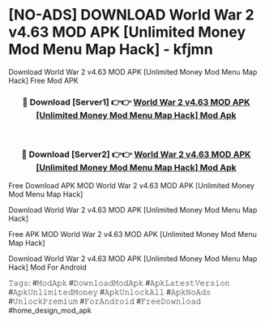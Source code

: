 # [NO-ADS] DOWNLOAD World War 2 v4.63 MOD APK [Unlimited Money Mod Menu Map Hack] - kfjmn
Download World War 2 v4.63 MOD APK [Unlimited Money Mod Menu Map Hack] Free Mod APK

<div align="center">
<h3>🔴 Download [Server1] 👉👉 <a href="https://apk-comot.site?title=World_War_2_v4.63_MOD_APK_[Unlimited_Money_Mod_Menu_Map_Hack]">World War 2 v4.63 MOD APK [Unlimited Money Mod Menu Map Hack] Mod Apk</a></h3><br>

<h3>🔴 Download [Server2] 👉👉 <a href="https://apk-comot.site?title=World_War_2_v4.63_MOD_APK_[Unlimited_Money_Mod_Menu_Map_Hack]">World War 2 v4.63 MOD APK [Unlimited Money Mod Menu Map Hack] Mod Apk</a></h3>
</div>


Free Download APK MOD World War 2 v4.63 MOD APK [Unlimited Money Mod Menu Map Hack]

Download World War 2 v4.63 MOD APK [Unlimited Money Mod Menu Map Hack] 

Free APK MOD World War 2 v4.63 MOD APK [Unlimited Money Mod Menu Map Hack] 

Download World War 2 v4.63 MOD APK [Unlimited Money Mod Menu Map Hack] Mod For Android

𝚃𝚊𝚐𝚜: #𝙼𝚘𝚍𝙰𝚙𝚔 #𝙳𝚘𝚠𝚗𝚕𝚘𝚊𝚍𝙼𝚘𝚍𝙰𝚙𝚔 #𝙰𝚙𝚔𝙻𝚊𝚝𝚎𝚜𝚝𝚅𝚎𝚛𝚜𝚒𝚘𝚗 #𝙰𝚙𝚔𝚄𝚗𝚕𝚒𝚖𝚒𝚝𝚎𝚍𝙼𝚘𝚗𝚎𝚢 #𝙰𝚙𝚔𝚄𝚗𝚕𝚘𝚌𝚔𝙰𝚕𝚕 #𝙰𝚙𝚔𝙽𝚘𝙰𝚍𝚜 #𝚄𝚗𝚕𝚘𝚌𝚔𝙿𝚛𝚎𝚖𝚒𝚞𝚖 #𝙵𝚘𝚛𝙰𝚗𝚍𝚛𝚘𝚒𝚍 #𝙵𝚛𝚎𝚎𝙳𝚘𝚠𝚗𝚕𝚘𝚊𝚍 #home_design_mod_apk